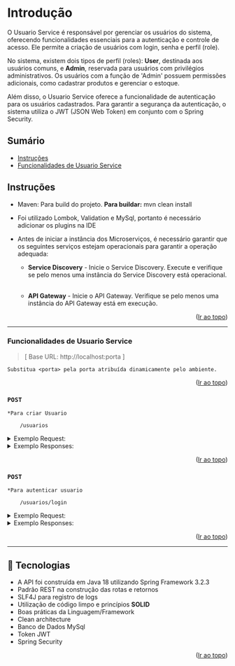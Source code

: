 <a name="readme-top"></a>

# Introdução

O Usuario Service é responsável por gerenciar os usuários do sistema, oferecendo funcionalidades essenciais para a autenticação e controle de acesso. Ele permite a criação de usuários com login, senha e perfil (role).

No sistema, existem dois tipos de perfil (roles): **User**, destinada aos usuários comuns, e **Admin**, reservada para usuários com privilégios administrativos. Os usuários com a função de 'Admin' possuem permissões adicionais, como cadastrar produtos e gerenciar o estoque.

Além disso, o Usuario Service oferece a funcionalidade de autenticação para os usuários cadastrados. Para garantir a segurança da autenticação, o sistema utiliza o JWT (JSON Web Token) em conjunto com o Spring Security.


## Sumário
* [Instruções](#instrucoes)
* [Funcionalidades de Usuario Service](#funcionalidades-de-usuario-service)


## Instruções

- Maven: Para build do projeto. **Para buildar:** mvn clean install
- Foi utilizado Lombok, Validation e MySql, portanto é necessário adicionar os plugins na IDE
- Antes de iniciar a instância dos Microserviços, é necessário garantir que os seguintes serviços estejam operacionais para garantir a operação adequada:</br>

	* **Service Discovery** - Inicie o Service Discovery. Execute e verifique se pelo menos uma instância do Service Discovery está operacional.</br></br>
	
	* **API Gateway** - Inicie o API Gateway. Verifique se pelo menos uma instância do API Gateway está em execução.

<p align="right">(<a href="#readme-top">Ir ao topo</a>)</p>

---------

### Funcionalidades de Usuario Service

>[ Base URL: http://localhost:porta ] 

`Substitua <porta> pela porta atribuída dinamicamente pelo ambiente.`

<p align="right">(<a href="#readme-top">Ir ao topo</a>)</p>

### ``POST``  
`*Para criar Usuario`

```
	/usuarios
```
<details>
  <summary>Exemplo Request:</summary>

```
curl --location 'http://localhost:9999/usuarios' \
--header 'Content-Type: application/json' \
--data '{
    "login": "user3",
    "password": "abc",
    "role": "USER"
}'
```
</details>

<details>
  <summary>Exemplo Responses:</summary>

200 - _OK_
`- Será retornado o id de usuario.`

```
4
```

</details>

<p align="right">(<a href="#readme-top">Ir ao topo</a>)</p>

### ``POST``
`*Para autenticar usuario`

```
	/usuarios/login
```

<details>
  <summary>Exemplo Request:</summary>

```
curl --location 'http://localhost:35405/usuarios/login' \
--header 'idUsuario: 4' \
--header 'Content-Type: application/json' \
--data '{
    "login": "user3",
    "password": "abc"
}'
```
</details>

<details>
  <summary>Exemplo Responses:</summary>

200 - _OK_
`- Será retornado o token JWT`

```
{
    "token": "eyJhbGciOiJIUzI1NiJ9.eyJ1c2VyUm9sZSI6IlVTRVIiLCJ1c2VySWQiOjR9.oEsjAYmS3bo0YzS9q34rKR2UJ__WB7tA8qN8mPKM1Lc"
}
```

401 - _Unauthorized_

```
{
    "code": "usuario.credenciaisInvalida",
    "message": "Usuário ou senha inválido"
}
```
</details>

<p align="right">(<a href="#readme-top">Ir ao topo</a>)</p>

---------

<a name="tecnologias"></a>
## 📍️ Tecnologias

- A API foi construída em Java 18 utilizando Spring Framework 3.2.3
- Padrão REST na construção das rotas e retornos
- SLF4J para registro de logs
- Utilização de código limpo e princípios **SOLID**
- Boas práticas da Linguagem/Framework
- Clean architecture
- Banco de Dados MySql
- Token JWT
- Spring Security

<p align="right">(<a href="#readme-top">Ir ao topo</a>)</p>



